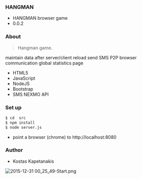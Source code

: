### HANGMAN ###

* HANGMAN browser game
* 0.0.2

### About ###

>Hangman game.

maintain data after server/client reload
send SMS 
P2P browser communication
global statistics page

- HTML5
- JavaScript
- NodeJS
- Bootstrap
- SMS NEXMO API

### Set up ###
```sh
$ cd  src
$ npm install
$ node server.js
```
* point a browser (chrome) to http://localhost:8080

### Author ###

* Kostas Kapetanakis

![2015-12-31 00_25_49-Start.png](https://bitbucket.org/repo/y6Rzgo/images/3009464578-2015-12-31%2000_25_49-Start.png)